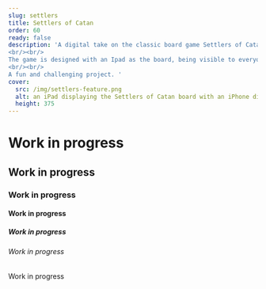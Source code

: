 ```yaml
---
slug: settlers
title: Settlers of Catan
order: 60
ready: false
description: 'A digital take on the classic board game Settlers of Catan.
<br/><br/>
The game is designed with an Ipad as the board, being visible to everyone. All resources and trading is done secretly on each players individual phone.
<br/><br/>
A fun and challenging project. '
cover:
  src: /img/settlers-feature.png
  alt: an iPad displaying the Settlers of Catan board with an iPhone displaying the player's hand next to it
  height: 375
---
```


# Work in progress
## Work in progress
### Work in progress
#### Work in progress
##### Work in progress
###### Work in progress
Work in progress